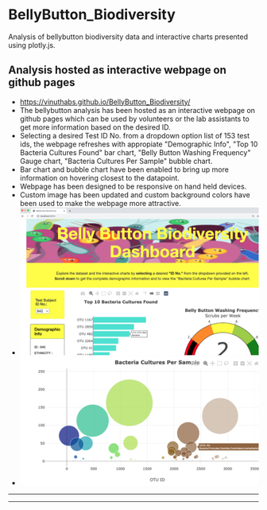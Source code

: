 # BellyButton_Biodiversity
Analysis of bellybutton biodiversity data and interactive charts presented using plotly.js.
## Analysis hosted as interactive webpage on github pages
-  https://vinuthabs.github.io/BellyButton_Biodiversity/
- The bellybutton analysis has been hosted as an interactive webpage on github pages which can be used by volunteers or the lab assistants to get more information based on the desired ID.
- Selecting a desired Test ID No. from a dropdown option list of 153 test ids, the webpage refreshes with appropiate "Demographic Info", "Top 10 Bacteria Cultures Found" bar chart, "Belly Button Washing Frequency" Gauge chart, "Bacteria Cultures Per Sample" bubble chart.
- Bar chart and bubble chart have been enabled to bring up more information on hovering closest to the datapoint.  
- Webpage has been designed to be responsive on hand held devices.
- Custom image has been updated and custom background colors have been used to make the webpage more attractive.
- <img src = "Resources/diversity1.png"></img>
- <img src = "Resources/diversity2.png"></img>
---
---